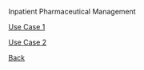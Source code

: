 Inpatient Pharmaceutical Management


[Use Case 1](https://github.com/hmislk/hmis/wiki/Pharmacy-&-Inpatients-%E2%80%90-Use-Case-1)


[Use Case 2](https://github.com/hmislk/hmis/wiki/Pharmacy-&-Inpatients-%E2%80%90-Use-Case-2)






[Back](https://github.com/hmislk/hmis/wiki/Inpatient-Pharmaceutical-Management)